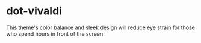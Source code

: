 # dot-vivaldi
 This theme's color balance and sleek design will reduce eye strain for those who spend hours in front of the screen. 
